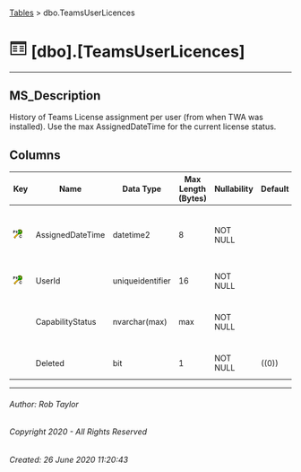 #### 

[Tables](Tables.md) > dbo.TeamsUserLicences

# ![Tables](../images/Table32.png) [dbo].[TeamsUserLicences]

---

## <a name="#description"></a>MS_Description

History of Teams License assignment per user (from when TWA was installed). Use the max AssignedDateTime for the current license status.

## <a name="#columns"></a>Columns

| Key | Name | Data Type | Max Length (Bytes) | Nullability | Default | Description |
|---|---|---|---|---|---|---|
| [![Cluster Primary Key PK_TeamsUserLicences: AssignedDateTime\UserId](../images/pkcluster.png)](#indexes) | AssignedDateTime | datetime2 | 8 | NOT NULL |  | _Timestamp for when the Teams License was assigned_ |
| [![Cluster Primary Key PK_TeamsUserLicences: AssignedDateTime\UserId](../images/pkcluster.png)](#indexes) | UserId | uniqueidentifier | 16 | NOT NULL |  | _Foreign Key to Id in dbo.Users._ |
|  | CapabilityStatus | nvarchar(max) | max | NOT NULL |  | _Whether the license is Enabled or Deleted (removed)._ |
|  | Deleted | bit | 1 | NOT NULL | ((0)) | _Whether this record is deleted._ |


---

###### Author:  Rob Taylor

###### Copyright 2020 - All Rights Reserved

###### Created: 26 June 2020 11:20:43

